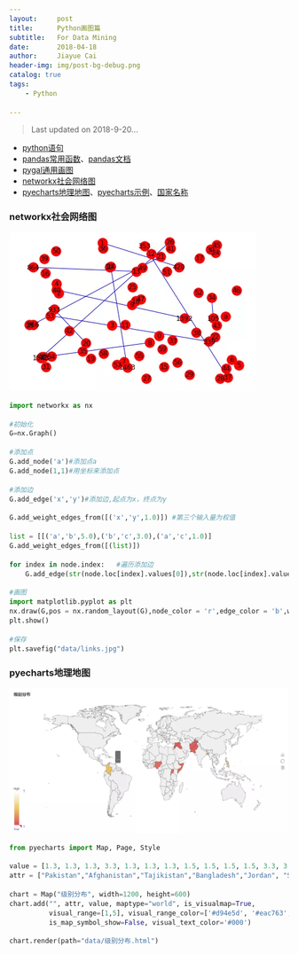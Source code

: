 ```yaml
---
layout:     post
title:      Python画图篇
subtitle:   For Data Mining
date:       2018-04-18
author:     Jiayue Cai
header-img: img/post-bg-debug.png
catalog: true
tags:
    - Python
    
---
```



>Last updated on 2018-9-20... 

- [python语句](http://www.runoob.com/python/python-tutorial.html)
- [pandas常用函数](https://www.jianshu.com/p/6eb5499cd07d)、[pandas文档](https://pandas.pydata.org/pandas-docs/stable/generated/pandas.DataFrame.html)
- [pygal通用画图](http://pygal.org/en/stable/documentation/types/maps/pygal_maps_world.html)
- [networkx社会网络图](https://networkx.github.io/documentation/networkx-2.1/#)
- [pyecharts地理地图](http://pyecharts.org/#/zh-cn/)、[pyecharts示例](http://pyecharts.herokuapp.com/geo)、[国家名称](https://github.com/echarts-maps/echarts-countries-js)

### networkx社会网络图

![](/img/post/20180418/1.png)

```python
import networkx as nx

#初始化
G=nx.Graph()

#添加点
G.add_node('a')#添加点a
G.add_node(1,1)#用坐标来添加点

#添加边
G.add_edge('x','y')#添加边,起点为x，终点为y

G.add_weight_edges_from([('x','y',1.0)]) #第三个输入量为权值

list = [[('a','b',5.0),('b','c',3.0),('a','c',1.0)]
G.add_weight_edges_from([(list)])

for index in node.index:   #遍历添加边
	G.add_edge(str(node.loc[index].values[0]),str(node.loc[index].values[1]))

#画图
import matplotlib.pyplot as plt
nx.draw(G,pos = nx.random_layout(G),node_color = 'r',edge_color = 'b',with_labels = True)
plt.show()

#保存
plt.savefig("data/links.jpg")
```

### pyecharts地理地图

![](/img/post/20180418/2.png)

```python
from pyecharts import Map, Page, Style

value = [1.3, 1.3, 1.3, 3.3, 1.3, 1.3, 1.3, 1.5, 1.5, 1.5, 1.5, 3.3, 3.5, 2.9]
attr = ["Pakistan","Afghanistan","Tajikistan","Bangladesh","Jordan", "Syria","Iraq","Nigeria","S.Sudan","Somalia","Uganda","MozamBique","Philippines","Colombia"]

chart = Map("级别分布", width=1200, height=600)
chart.add("", attr, value, maptype="world", is_visualmap=True,
          visual_range=[1,5], visual_range_color=['#d94e5d', '#eac763', '#ffffff'],
          is_map_symbol_show=False, visual_text_color='#000')

chart.render(path="data/级别分布.html")
```